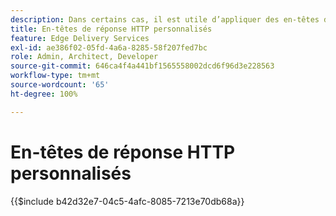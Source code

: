 ```yaml
---
description: Dans certains cas, il est utile d’appliquer des en-têtes de réponse HTTP personnalisés aux ressources, par exemple pour autoriser CORS. Si vous souhaitez spécifier des en-têtes, créez un classeur Excel ou Google Sheets dans le dossier « /.helix » de votre site web dans Sharepoint ou Google Drive, appelé « headers.xlsx » dans SharePoint ou « headers » dans Google Drive.
title: En-têtes de réponse HTTP personnalisés
feature: Edge Delivery Services
exl-id: ae386f02-05fd-4a6a-8285-58f207fed7bc
role: Admin, Architect, Developer
source-git-commit: 646ca4f4a441bf1565558002dcd6f96d3e228563
workflow-type: tm+mt
source-wordcount: '65'
ht-degree: 100%

---
```


# En-têtes de réponse HTTP personnalisés

{{$include b42d32e7-04c5-4afc-8085-7213e70db68a}}
